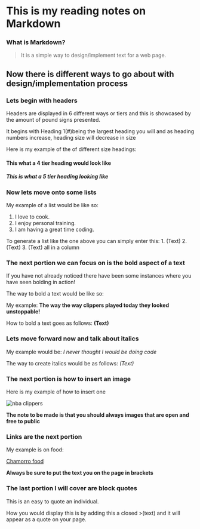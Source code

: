 # This is my reading notes on Markdown
### What is Markdown? 

>It is a simple way to design/implement text for a web page.

## Now there is different ways to go about with design/implementation process

### Lets begin with headers 

Headers are displayed in 6 different ways or tiers and this is showcased by the amount of pound signs presented.

It begins with Heading 1(#)being the largest heading you will and as heading numbers increase, heading size will decrease in size

Here is my example of the of different size headings:

#### This what a 4 tier heading would look like 

##### This is what a 5 tier heading looking like


### Now lets move onto some lists

My example of a list would be like so: 

1. I love to cook. 
2. I enjoy personal training. 
3. I am having a great time coding. 

To generate a list like the one above you can simply enter this: 1. (Text) 2. (Text) 3. (Text) all in a column

### The next portion we can focus on is the bold aspect of a text 

If you have not already noticed there have been some instances where you have seen bolding in action! 

The way to bold a text would be like so: 

My example: **The way the way clippers played today they looked unstoppable!** 

How to bold a text goes as follows: **(Text)** 

### Lets move forward now and talk about italics 

My example would be: *I never thought I would be doing code* 

The way to create italics would be as follows: *(Text)* 

### The next portion is how to insert an image 

Here is my example of how to insert one 

![nba clippers](https://upload.wikimedia.org/wikipedia/commons/3/3f/Los_angeles_clippers_logo_1984-2010.jpg)


**The note to be made is that you should always images that are open and free to public**

### Links are the next portion 

My example is on food: 

[Chamorro food](https://www.annieschamorrokitchen.com/chamorro-dishes/)

**Always be sure to put the text you on the page in brackets**

### The last portion I will cover are block quotes

This is an easy to quote an individual. 

How you would display this is by adding this a closed >(text) and it will appear as a quote on your page.
